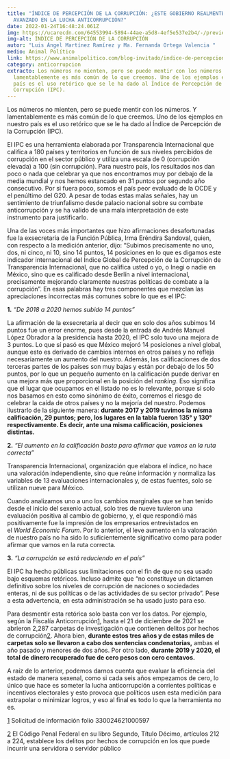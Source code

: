 ```yaml
---
title: "ÍNDICE DE PERCEPCIÓN DE LA CORRUPCIÓN: ¿ESTE GOBIERNO REALMENTE HA
  AVANZADO EN LA LUCHA ANTICORRUPCIÓN?"
date: 2022-01-24T16:48:24.061Z
img: https://ucarecdn.com/64553994-5894-44ae-a5d8-4ef5e537e2b4/-/preview/-/enhance/53/
img-alt: ÍNDICE DE PERCEPCIÓN DE LA CORRUPCIÓN
autor: "Luis Ángel Martínez Ramírez y Ma. Fernanda Ortega Valencia "
medio: Animal Político
link: https://www.animalpolitico.com/blog-invitado/indice-de-percepcion-de-la-corrupcion-este-gobierno-ha-avanzado-en-la-lucha-anticorrupcion/
category: anticorrupcion
extracto: Los números no mienten, pero se puede mentir con los números. Y
  lamentablemente es más común de lo que creemos. Uno de los ejemplos en nuestro
  país es el uso retórico que se le ha dado al Índice de Percepción de la
  Corrupción (IPC).
---
```

<!--StartFragment-->

Los números no mienten, pero se puede mentir con los números. Y lamentablemente es más común de lo que creemos. Uno de los ejemplos en nuestro país es el uso retórico que se le ha dado al Índice de Percepción de la Corrupción (IPC).

El IPC es una herramienta elaborada por Transparencia Internacional que califica a 180 países y territorios en función de sus niveles percibidos de corrupción en el sector público y utiliza una escala de 0 (corrupción elevada) a 100 (sin corrupción). Para nuestro país, los resultados nos dan poco o nada que celebrar ya que nos encontramos muy por debajo de la media mundial y nos hemos estancado en 31 puntos por segundo año consecutivo. Por si fuera poco, somos el país peor evaluado de la OCDE y el penúltimo del G20. A pesar de todas estas malas señales, hay un sentimiento de triunfalismo desde palacio nacional sobre su combate anticorrupción y se ha valido de una mala interpretación de este instrumento para justificarlo.

Una de las voces más importantes que hizo afirmaciones desafortunadas fue la exsecretaria de la Función Pública, Irma Eréndira Sandoval, quien, con respecto a la medición anterior, dijo: “Subimos precisamente no uno, dos, ni cinco, ni 10, sino 14 puntos, 14 posiciones en lo que es digamos este indicador internacional del Índice Global de Percepción de la Corrupción de Transparencia Internacional, que no califica usted o yo, o Inegi o nadie en México, sino que es calificado desde Berlín a nivel internacional, precisamente mejorando claramente nuestras políticas de combate a la corrupción”. En esas palabras hay tres componentes que mezclan las apreciaciones incorrectas más comunes sobre lo que es el IPC:

**1.** *“De 2018 a 2020 hemos subido 14 puntos”*

La afirmación de la exsecretaria al decir que en solo dos años subimos 14 puntos fue un error enorme, pues desde la entrada de Andrés Manuel López Obrador a la presidencia hasta 2020, el IPC solo tuvo una mejora de 3 puntos. Lo que sí pasó es que México mejoró 14 posiciones a nivel global, aunque esto es derivado de cambios internos en otros países y no refleja necesariamente un aumento del nuestro. Además, las calificaciones de dos terceras partes de los países son muy bajas y están por debajo de los 50 puntos, por lo que un pequeño aumento en la calificación puede derivar en una mejora más que proporcional en la posición del *ranking*. Eso significa que el lugar que ocupamos en el listado no es lo relevante, porque si solo nos basamos en esto como sinónimo de éxito, corremos el riesgo de celebrar la caída de otros países y no la mejoría del nuestro. Podemos ilustrarlo de la siguiente manera: **durante 2017 y 2019 tuvimos la misma calificación, 29 puntos; pero, los lugares en la tabla fueron 135° y 130° respectivamente. Es decir, ante una misma calificación, posiciones distintas.**

**2.** *“El aumento en la calificación basta para afirmar que vamos en la ruta correcta”*

Transparencia Internacional, organización que elabora el índice, no hace una valoración independiente, sino que reúne información y normaliza las variables de 13 evaluaciones internacionales y, de estas fuentes, solo se utilizan nueve para México.

Cuando analizamos uno a uno los cambios marginales que se han tenido desde el inicio del sexenio actual, solo tres de nueve tuvieron una evaluación positiva al cambio de gobierno, y, el que respondió más positivamente fue la impresión de los empresarios entrevistados en el *World Economic Forum*. Por lo anterior, el leve aumento en la valoración de nuestro país no ha sido lo suficientemente significativo como para poder afirmar que vamos en la ruta correcta.

**3.** *“La corrupción se está reduciendo en el país”*

El IPC ha hecho públicas sus limitaciones con el fin de que no sea usado bajo esquemas retóricos. Incluso admite que “no constituye un dictamen definitivo sobre los niveles de corrupción de naciones o sociedades enteras, ni de sus políticas o de las actividades de su sector privado”. Pese a esta advertencia, en esta administración se ha usado justo para eso.

Para desmentir esta retórica solo basta con ver los datos. Por ejemplo, según la Fiscalía Anticorrupción[1](https://www.animalpolitico.com/blog-invitado/indice-de-percepcion-de-la-corrupcion-este-gobierno-ha-avanzado-en-la-lucha-anticorrupcion/#_ftn1), hasta el 21 de diciembre de 2021 se abrieron 2,287 carpetas de investigación que contienen delitos por hechos de corrupción[2](https://www.animalpolitico.com/blog-invitado/indice-de-percepcion-de-la-corrupcion-este-gobierno-ha-avanzado-en-la-lucha-anticorrupcion/#_ftn2). Ahora bien, **durante estos tres años y de estas miles de carpetas solo se llevaron a cabo dos sentencias condenatorias,** ambas el año pasado y menores de dos años. Por otro lado, **durante 2019 y 2020, el total de dinero recuperado fue de cero pesos con cero centavos.**

A raíz de lo anterior, podemos darnos cuenta que evaluar la eficiencia del estado de manera sexenal, como si cada seis años empezamos de cero, lo único que hace es someter la lucha anticorrupción a corrientes políticas e incentivos electorales y esto provoca que políticos usen esta medición para extrapolar o minimizar logros, y eso al final es todo lo que la herramienta no es.

[1](https://www.animalpolitico.com/blog-invitado/indice-de-percepcion-de-la-corrupcion-este-gobierno-ha-avanzado-en-la-lucha-anticorrupcion/#_ftnref1) Solicitud de información folio 330024621000597

[2](https://www.animalpolitico.com/blog-invitado/indice-de-percepcion-de-la-corrupcion-este-gobierno-ha-avanzado-en-la-lucha-anticorrupcion/#_ftnref2) El Código Penal Federal en su libro Segundo, Título Décimo, artículos 212 a 224, establece los delitos por hechos de corrupción en los que puede incurrir una servidora o servidor público

<!--EndFragment-->